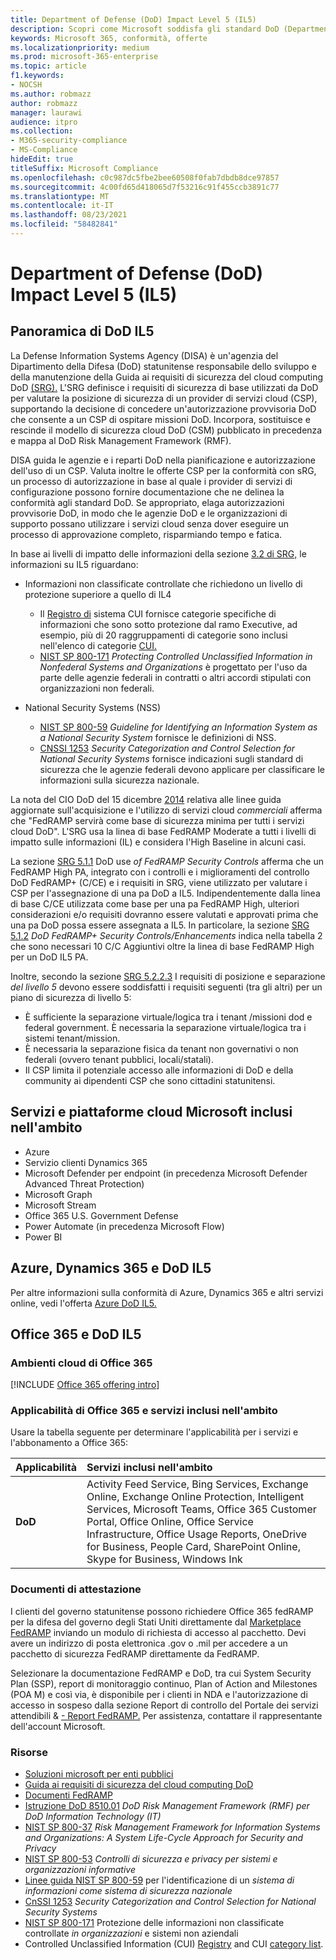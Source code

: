 ```yaml
---
title: Department of Defense (DoD) Impact Level 5 (IL5)
description: Scopri come Microsoft soddisfa gli standard DoD (Department of Defense Impact Level 5) (IL5).
keywords: Microsoft 365, conformità, offerte
ms.localizationpriority: medium
ms.prod: microsoft-365-enterprise
ms.topic: article
f1.keywords:
- NOCSH
ms.author: robmazz
author: robmazz
manager: laurawi
audience: itpro
ms.collection:
- M365-security-compliance
- MS-Compliance
hideEdit: true
titleSuffix: Microsoft Compliance
ms.openlocfilehash: c0c987dc5fbe2bee60508f0fab7dbdb8dce97857
ms.sourcegitcommit: 4c00fd65d418065d7f53216c91f455ccb3891c77
ms.translationtype: MT
ms.contentlocale: it-IT
ms.lasthandoff: 08/23/2021
ms.locfileid: "58482841"
---
```

# <a name="department-of-defense-dod-impact-level-5-il5"></a>Department of Defense (DoD) Impact Level 5 (IL5)

## <a name="dod-il5-overview"></a>Panoramica di DoD IL5

La Defense Information Systems Agency (DISA) è un'agenzia del Dipartimento della Difesa (DoD) statunitense responsabile dello sviluppo e della manutenzione della Guida ai requisiti di sicurezza del cloud computing DoD [(SRG).](https://dl.dod.cyber.mil/wp-content/uploads/cloud/SRG/index.html) L'SRG definisce i requisiti di sicurezza di base utilizzati da DoD per valutare la posizione di sicurezza di un provider di servizi cloud (CSP), supportando la decisione di concedere un'autorizzazione provvisoria DoD che consente a un CSP di ospitare missioni DoD. Incorpora, sostituisce e rescinde il modello di sicurezza cloud DoD (CSM) pubblicato in precedenza e mappa al DoD Risk Management Framework (RMF).

DISA guida le agenzie e i reparti DoD nella pianificazione e autorizzazione dell'uso di un CSP. Valuta inoltre le offerte CSP per la conformità con sRG, un processo di autorizzazione in base al quale i provider di servizi di configurazione possono fornire documentazione che ne delinea la conformità agli standard DoD. Se appropriato, elaga autorizzazioni provvisorie DoD, in modo che le agenzie DoD e le organizzazioni di supporto possano utilizzare i servizi cloud senza dover eseguire un processo di approvazione completo, risparmiando tempo e fatica.

In base ai livelli di impatto delle informazioni della sezione [3.2 di SRG,](https://dl.dod.cyber.mil/wp-content/uploads/cloud/SRG/index.html#3.2InformationImpactLevels) le informazioni su IL5 riguardano:

- Informazioni non classificate controllate che richiedono un livello di protezione superiore a quello di IL4
    - Il [Registro di](https://www.archives.gov/cui) sistema CUI fornisce categorie specifiche di informazioni che sono sotto protezione dal ramo Executive, ad esempio, più di 20 raggruppamenti di categorie sono inclusi nell'elenco di categorie [CUI.](https://www.archives.gov/cui/registry/category-list)
    - [NIST SP 800-171](https://csrc.nist.gov/publications/detail/sp/800-171/rev-2/final) *Protecting Controlled Unclassified Information in Nonfederal Systems and Organizations* è progettato per l'uso da parte delle agenzie federali in contratti o altri accordi stipulati con organizzazioni non federali.

- National Security Systems (NSS)
    - [NIST SP 800-59](https://nvlpubs.nist.gov/nistpubs/Legacy/SP/nistspecialpublication800-59.pdf) *Guideline for Identifying an Information System as a National Security System* fornisce le definizioni di NSS.
    - [CNSSI 1253](https://www.dcsa.mil/portals/91/documents/ctp/nao/CNSSI_No1253.pdf) *Security Categorization and Control Selection for National Security Systems* fornisce indicazioni sugli standard di sicurezza che le agenzie federali devono applicare per classificare le informazioni sulla sicurezza nazionale.

La nota del CIO DoD del 15 dicembre [2014](https://www.esi.mil/contentview.aspx?id=585) relativa alle linee guida aggiornate sull'acquisizione e l'utilizzo di servizi cloud *commerciali* afferma che "FedRAMP servirà come base di sicurezza minima per tutti i servizi cloud DoD". L'SRG usa la linea di base FedRAMP Moderate a tutti i livelli di impatto sulle informazioni (IL) e considera l'High Baseline in alcuni casi.

La sezione [SRG 5.1.1](https://dl.dod.cyber.mil/wp-content/uploads/cloud/SRG/index.html#5SECURITYREQUIREMENTS) DoD use *of FedRAMP Security Controls* afferma che un FedRAMP High PA, integrato con i controlli e i miglioramenti del controllo DoD FedRAMP+ (C/CE) e i requisiti in SRG, viene utilizzato per valutare i CSP per l'assegnazione di una pa DoD a IL5. Indipendentemente dalla linea di base C/CE utilizzata come base per una pa FedRAMP High, ulteriori considerazioni e/o requisiti dovranno essere valutati e approvati prima che una pa DoD possa essere assegnata a IL5. In particolare, la sezione [SRG 5.1.2](https://dl.dod.cyber.mil/wp-content/uploads/cloud/SRG/index.html#5SECURITYREQUIREMENTS) *DoD FedRAMP+ Security Controls/Enhancements* indica nella tabella 2 che sono necessari 10 C/C Aggiuntivi oltre la linea di base FedRAMP High per un DoD IL5 PA.

Inoltre, secondo la sezione [SRG 5.2.2.3](https://dl.dod.cyber.mil/wp-content/uploads/cloud/SRG/index.html#5.2LegalConsiderations) I requisiti di posizione e separazione *del livello 5* devono essere soddisfatti i requisiti seguenti (tra gli altri) per un piano di sicurezza di livello 5:

- È sufficiente la separazione virtuale/logica tra i tenant /missioni dod e federal government. È necessaria la separazione virtuale/logica tra i sistemi tenant/mission.
- È necessaria la separazione fisica da tenant non governativi o non federali (ovvero tenant pubblici, locali/statali).
- Il CSP limita il potenziale accesso alle informazioni di DoD e della community ai dipendenti CSP che sono cittadini statunitensi.

## <a name="microsoft-in-scope-cloud-platforms--services"></a>Servizi e piattaforme cloud Microsoft inclusi nell'ambito

- Azure
- Servizio clienti Dynamics 365
- Microsoft Defender per endpoint (in precedenza Microsoft Defender Advanced Threat Protection)
- Microsoft Graph
- Microsoft Stream
- Office 365 U.S. Government Defense
- Power Automate (in precedenza Microsoft Flow)
- Power BI

## <a name="azure-dynamics-365-and-dod-il5"></a>Azure, Dynamics 365 e DoD IL5

Per altre informazioni sulla conformità di Azure, Dynamics 365 e altri servizi online, vedi l'offerta [Azure DoD IL5.](/azure/compliance/offerings/offering-dod-il5)

## <a name="office-365-and-dod-il5"></a>Office 365 e DoD IL5

### <a name="office-365-cloud-environments"></a>Ambienti cloud di Office 365

[!INCLUDE [Office 365 offering intro](../includes/o365-offering-introduction.md)]

### <a name="office-365-applicability-and-in-scope-services"></a>Applicabilità di Office 365 e servizi inclusi nell'ambito

Usare la tabella seguente per determinare l'applicabilità per i servizi e l'abbonamento a Office 365:

| **Applicabilità** | **Servizi inclusi nell'ambito** |
|:------------------|:----------------------|
| **DoD** | Activity Feed Service, Bing Services, Exchange Online, Exchange Online Protection, Intelligent Services, Microsoft Teams, Office 365 Customer Portal, Office Online, Office Service Infrastructure, Office Usage Reports, OneDrive for Business, People Card, SharePoint Online, Skype for Business, Windows Ink |

### <a name="attestation-documents"></a>Documenti di attestazione

I clienti del governo statunitense possono richiedere Office 365 fedRAMP per la difesa del governo degli Stati Uniti direttamente dal [Marketplace FedRAMP](https://marketplace.fedramp.gov/#!/products?sort=productName&productNameSearch=azure) inviando un modulo di richiesta di accesso al pacchetto. Devi avere un indirizzo di posta elettronica .gov o .mil per accedere a un pacchetto di sicurezza FedRAMP direttamente da FedRAMP.

Selezionare la documentazione FedRAMP e DoD, tra cui System Security Plan (SSP), report di monitoraggio continuo, Plan of Action and Milestones (POA M) e così via, è disponibile per i clienti in NDA e l'autorizzazione di accesso in sospeso dalla sezione Report di controllo del Portale dei servizi attendibili \& [- Report FedRAMP.](https://servicetrust.microsoft.com/ViewPage/MSComplianceGuideV3) Per assistenza, contattare il rappresentante dell'account Microsoft.

### <a name="resources"></a>Risorse

- [Soluzioni microsoft per enti pubblici](https://www.microsoft.com/enterprise/government)
- [Guida ai requisiti di sicurezza del cloud computing DoD](https://dl.dod.cyber.mil/wp-content/uploads/cloud/SRG/index.html)
- [Documenti FedRAMP](https://www.fedramp.gov/documents/)
- [Istruzione DoD 8510.01](https://www.esd.whs.mil/Portals/54/Documents/DD/issuances/dodi/851001p.pdf) *DoD Risk Management Framework (RMF) per DoD Information Technology (IT)*
- [NIST SP 800-37](https://csrc.nist.gov/publications/detail/sp/800-37/rev-2/final) *Risk Management Framework for Information Systems and Organizations: A System Life-Cycle Approach for Security and Privacy*
- [NIST SP 800-53](https://csrc.nist.gov/Projects/risk-management/sp800-53-controls/release-search#!/800-53) *Controlli di sicurezza e privacy per sistemi e organizzazioni informative*
- [Linee guida NIST SP 800-59](https://nvlpubs.nist.gov/nistpubs/Legacy/SP/nistspecialpublication800-59.pdf) per l'identificazione di un *sistema di informazioni come sistema di sicurezza nazionale*
- [CnSSI 1253](https://www.dcsa.mil/portals/91/documents/ctp/nao/CNSSI_No1253.pdf) *Security Categorization and Control Selection for National Security Systems*
- [NIST SP 800-171](https://csrc.nist.gov/publications/detail/sp/800-171/rev-2/final) Protezione delle informazioni non classificate controllate *in organizzazioni* e sistemi non aziendali
- Controlled Unclassified Information (CUI) [Registry](https://www.archives.gov/cui) and CUI [category list](https://www.archives.gov/cui/registry/category-list).
